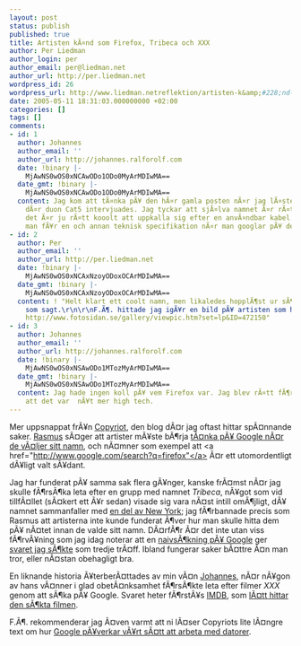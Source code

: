 ```yaml
---
layout: post
status: publish
published: true
title: Artisten kÃ¤nd som Firefox, Tribeca och XXX
author: Per Liedman
author_login: per
author_email: per@liedman.net
author_url: http://per.liedman.net
wordpress_id: 26
wordpress_url: http://www.liedman.netreflektion/artisten-k&amp;#228;nd-som-firefox,-tribeca-och-xxx/
date: 2005-05-11 18:31:03.000000000 +02:00
categories: []
tags: []
comments:
- id: 1
  author: Johannes
  author_email: ''
  author_url: http://johannes.ralforolf.com
  date: !binary |-
    MjAwNS0wOS0xNCAwODo1ODo0MyArMDIwMA==
  date_gmt: !binary |-
    MjAwNS0wOS0xNCAwODo1ODo0MyArMDIwMA==
  content: Jag kom att tÃ¤nka pÃ¥ den hÃ¤r gamla posten nÃ¤r jag lÃ¤ste Metro i morse,
    dÃ¤r duon Cat5 intervjuades. Jag tyckar att sjÃ¤lva namnet Ã¤r rÃ¤tt snyggt, och
    det Ã¤r ju rÃ¤tt kooolt att uppkalla sig efter en anvÃ¤ndbar kabel. Men, hallÃ¥,
    man fÃ¥r en och annan teknisk specifikation nÃ¤r man googlar pÃ¥ det.
- id: 2
  author: Per
  author_email: ''
  author_url: http://per.liedman.net
  date: !binary |-
    MjAwNS0wOS0xNCAxNzoyODoxOCArMDIwMA==
  date_gmt: !binary |-
    MjAwNS0wOS0xNCAxNzoyODoxOCArMDIwMA==
  content: ! "Helt klart ett coolt namn, men likaledes hopplÃ¶st ur sÃ¶ksynpunkt,
    som sagt.\r\n\r\nF.Ã¶. hittade jag igÃ¥r en bild pÃ¥ artisten som heter Firefox:
    http://www.fotosidan.se/gallery/viewpic.htm?set=lp&ID=472150"
- id: 3
  author: Johannes
  author_email: ''
  author_url: http://johannes.ralforolf.com
  date: !binary |-
    MjAwNS0wOS0xNSAwODo1MTozMyArMDIwMA==
  date_gmt: !binary |-
    MjAwNS0wOS0xNSAwODo1MTozMyArMDIwMA==
  content: Jag hade ingen koll pÃ¥ vem Firefox var. Jag blev rÃ¤tt fÃ¶rvÃ¥nad, trodde
    att det var  nÃ¥t mer high tech.
---
```

Mer uppsnappat frÃ¥n <a href="http://copyriot.blogspot.com/">Copyriot</a>, den blog dÃ¤r jag oftast hittar spÃ¤nnande saker. <a href="http://www.blogger.com/profile/3213372">Rasmus</a> sÃ¤ger att artister mÃ¥ste bÃ¶rja <a href="http://copyriot.blogspot.com/2005/05/agoogliska-artistnamn.html">tÃ¤nka pÃ¥ Google nÃ¤r de vÃ¤ljer sitt namn</a>, och nÃ¤mner som exempel att <a href="http://www.google.com/search?q=firefox"</a> Ã¤r ett utomordentligt dÃ¥ligt valt sÃ¥dant.

Jag har funderat pÃ¥ samma sak flera gÃ¥nger, kanske frÃ¤mst nÃ¤r jag skulle fÃ¶rsÃ¶ka leta efter en grupp med namnet <i>Tribeca</i>, nÃ¥got som vid tillfÃ¤llet (sÃ¤kert ett Ã¥r sedan) visade sig vara nÃ¤st intill omÃ¶jligt, dÃ¥ namnet sammanfaller med <a href="http://www.tribeca.org/default.aspx">en del av New York</a>; jag fÃ¶rbannade precis som Rasmus att artisterna inte kunde funderat Ã¶ver hur man skulle hitta dem pÃ¥ nÃ¤tet innan de valde sitt namn. DÃ¤rfÃ¶r Ã¤r det inte utan viss fÃ¶rvÃ¥ning som jag idag noterar att en <a href="http://www.google.com/search?q=tribeca">naivsÃ¶kning pÃ¥ Google</a> ger <a href="http://www.labrador.se/artists/tribeca.php3">svaret jag sÃ¶kte</a> som tredje trÃ¤ff. Ibland fungerar saker bÃ¤ttre Ã¤n man tror, eller nÃ¤stan obehagligt bra.

En liknande historia Ã¥terberÃ¤ttades av min vÃ¤n <a href="http://www.algonet.se/~jbjork/">Johannes</a>, nÃ¤r nÃ¥gon av hans vÃ¤nner i glad obetÃ¤nksamhet fÃ¶rsÃ¶kte leta efter filmer <i>XXX</i> genom att sÃ¶ka pÃ¥ Google. Svaret heter fÃ¶rstÃ¥s <a href="http://www.imdb.com">IMDB</a>, som <a href="http://www.imdb.com/title/tt0295701/">lÃ¤tt hittar den sÃ¶kta filmen</a>.

F.Ã¶. rekommenderar jag Ã¤ven varmt att ni lÃ¤ser Copyriots lite lÃ¤ngre text om hur <a href="http://copyriot.blogspot.com/2004/07/markeringens-logik-erstter.html">Google pÃ¥verkar vÃ¥rt sÃ¤tt att arbeta med datorer</a>.

